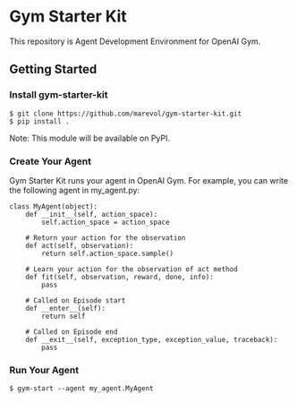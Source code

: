 # Gym Starter Kit

This repository is Agent Development Environment for OpenAI Gym.

## Getting Started

### Install gym-starter-kit

    $ git clone https://github.com/marevol/gym-starter-kit.git
    $ pip install .

Note: This module will be available on PyPI.

### Create Your Agent

Gym Starter Kit runs your agent in OpenAI Gym.
For example, you can write the following agent in my\_agent.py:

    class MyAgent(object):
        def __init__(self, action_space):
            self.action_space = action_space

        # Return your action for the observation
        def act(self, observation):
            return self.action_space.sample()

        # Learn your action for the observation of act method
        def fit(self, observation, reward, done, info):
            pass

        # Called on Episode start
        def __enter__(self):
            return self

        # Called on Episode end
        def __exit__(self, exception_type, exception_value, traceback):
            pass

### Run Your Agent

    $ gym-start --agent my_agent.MyAgent

